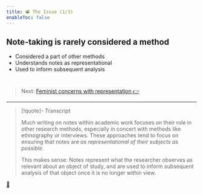 ```yaml
---
title: 📽️ The Issue (1/3)
enableToc: false
---
```


## Note-taking is rarely considered a method

* Considered a part of other methods
* Understands notes as representational
* Used to inform subsequent analysis

# 

 > 
 > Next: [Feminist concerns with representation 👉](%F0%9F%93%BD%EF%B8%8F4%20Feminist%20concerns%20with%20representation.md)

---

 > 
 > \[!quote\]- Transcript
 > 
 > Much writing on notes within academic work focuses on their role in other research methods, especially in concert with methods like ethnography or interviews. These approaches tend to focus on ensuring that notes are *as representational of their subjects as possible*.
 > 
 > This makes sense: Notes represent what the researcher observes as relevant about an object of study, and are used to inform subsequent analysis of that object once it is no longer within view.

[📖](%F0%9F%93%963%20Notes%20as%20representations%20of%20knowledge.md)
